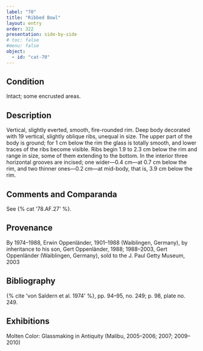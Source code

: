 ```yaml
---
label: "70"
title: "Ribbed Bowl"
layout: entry
order: 322
presentation: side-by-side
# toc: false
#menu: false 
object:
  - id: "cat-70"
---
```


## Condition

Intact; some encrusted areas.

## Description

Vertical, slightly everted, smooth, fire-rounded rim. Deep body decorated with 19 vertical, slightly oblique ribs, unequal in size. The upper part of the body is ground; for 1 cm below the rim the glass is totally smooth, and lower traces of the ribs become visible. Ribs begin 1.9 to 2.3 cm below the rim and range in size, some of them extending to the bottom. In the interior three horizontal grooves are incised; one wider—0.4 cm—at 0.7 cm below the rim, and two thinner ones—0.2 cm—at mid-body, that is, 3.9 cm below the rim.

## Comments and Comparanda

See {% cat '78.AF.27' %}.

## Provenance

By 1974–1988, Erwin Oppenländer, 1901–1988 (Waiblingen, Germany), by inheritance to his son, Gert Oppenländer, 1988; 1988–2003, Gert Oppenländer (Waiblingen, Germany), sold to the J. Paul Getty Museum, 2003

## Bibliography

{% cite 'von Saldern et al. 1974' %}, pp. 94–95, no. 249; p. 98, plate no. 249.

## Exhibitions

Molten Color: Glassmaking in Antiquity (Malibu, 2005–2006; 2007; 2009–2010)